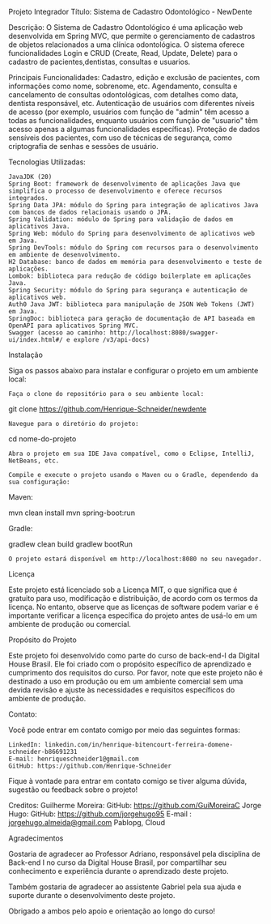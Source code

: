Projeto Integrador
Título: Sistema de Cadastro Odontológico - NewDente

Descrição:
O Sistema de Cadastro Odontológico é uma aplicação web desenvolvida em Spring MVC,
que permite o gerenciamento de cadastros de objetos relacionados a uma clínica odontológica.
O sistema oferece funcionalidades Login e  CRUD (Create, Read, Update, Delete) para o cadastro de pacientes,dentistas, consultas e usuarios.

Principais Funcionalidades:
Cadastro, edição e exclusão de pacientes, com informações como nome, sobrenome, etc.
Agendamento, consulta e cancelamento de consultas odontológicas, com detalhes como data, dentista responsável, etc.
Autenticação de usuários com diferentes níveis de acesso (por exemplo, usuários com função de "admin" têm acesso a todas as funcionalidades, enquanto usuários com função de "usuario" têm acesso apenas a algumas funcionalidades específicas).
Proteção de dados sensíveis dos pacientes, com uso de técnicas de segurança, como criptografia de senhas e sessões de usuário.

Tecnologias Utilizadas:
    
    JavaJDK (20)
    Spring Boot: framework de desenvolvimento de aplicações Java que simplifica o processo de desenvolvimento e oferece recursos integrados.
    Spring Data JPA: módulo do Spring para integração de aplicativos Java com bancos de dados relacionais usando o JPA.
    Spring Validation: módulo do Spring para validação de dados em aplicativos Java.
    Spring Web: módulo do Spring para desenvolvimento de aplicativos web em Java.
    Spring DevTools: módulo do Spring com recursos para o desenvolvimento em ambiente de desenvolvimento.
    H2 Database: banco de dados em memória para desenvolvimento e teste de aplicações.
    Lombok: biblioteca para redução de código boilerplate em aplicações Java.
    Spring Security: módulo do Spring para segurança e autenticação de aplicativos web.
    Auth0 Java JWT: biblioteca para manipulação de JSON Web Tokens (JWT) em Java.
    SpringDoc: biblioteca para geração de documentação de API baseada em OpenAPI para aplicativos Spring MVC.
    Swagger (acesso ao caminho: http://localhost:8080/swagger-ui/index.html#/ e explore /v3/api-docs)
Instalação

Siga os passos abaixo para instalar e configurar o projeto em um ambiente local:

    Faça o clone do repositório para o seu ambiente local:


git clone https://github.com/Henrique-Schneider/newdente

    Navegue para o diretório do projeto:



cd nome-do-projeto

    Abra o projeto em sua IDE Java compatível, como o Eclipse, IntelliJ, NetBeans, etc.

    Compile e execute o projeto usando o Maven ou o Gradle, dependendo da sua configuração:

Maven:

mvn clean install
mvn spring-boot:run

Gradle:

gradlew clean build
gradlew bootRun

    O projeto estará disponível em http://localhost:8080 no seu navegador.

Licença

Este projeto está licenciado sob a Licença MIT,
o que significa que é gratuito para uso, modificação e distribuição,
de acordo com os termos da licença. No entanto,
observe que as licenças de software podem variar e
é importante verificar a licença específica do projeto antes de usá-lo em um
ambiente de produção ou comercial.

Propósito do Projeto

Este projeto foi desenvolvido como parte do curso de back-end-I da Digital House Brasil.
Ele foi criado com o propósito específico de aprendizado e cumprimento dos requisitos do curso.
Por favor, note que este projeto não é destinado a uso em produção ou em um ambiente comercial 
sem uma devida revisão e ajuste às necessidades e requisitos específicos do ambiente de produção.

Contato:

Você pode entrar em contato comigo por meio das seguintes formas:
    
    LinkedIn: linkedin.com/in/henrique-bitencourt-ferreira-domene-schneider-b86691231
    E-mail: henriqueschneider1@gmail.com
    GitHub: https://github.com/Henrique-Schneider



Fique à vontade para entrar em contato comigo 
se tiver alguma dúvida, sugestão ou feedback sobre o projeto!

Creditos:
Guilherme Moreira:
    GitHub: https://github.com/GuiMoreiraC
Jorge Hugo:
    GitHub: https://github.com/jorgehugo95
    E-mail : jorgehugo.almeida@gmail.com
Pablopg,
Cloud

Agradecimentos

Gostaria de agradecer ao Professor Adriano, responsável pela disciplina de Back-end I no curso da Digital House Brasil,
por compartilhar seu conhecimento e experiência durante o aprendizado deste projeto.

Também gostaria de agradecer ao assistente Gabriel pela sua ajuda e suporte durante o desenvolvimento deste projeto.

Obrigado a ambos pelo apoio e orientação ao longo do curso!